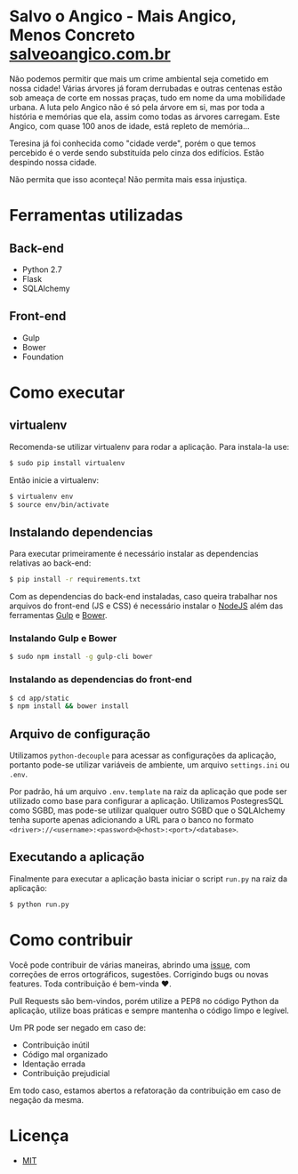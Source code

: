 # Salvo o Angico - Mais Angico, Menos Concreto [salveoangico.com.br](salveoangico.com.br)

Não podemos permitir que mais um crime ambiental seja cometido em
nossa cidade! Várias árvores já foram derrubadas e outras centenas
estão sob ameaça de corte em nossas praças, tudo em nome da uma mobilidade
urbana. A luta pelo Angico não é só pela árvore em si, mas por toda
a história e memórias que ela, assim como todas as árvores carregam.
Este Angico, com quase 100 anos de idade, está repleto de memória...

Teresina já foi conhecida como "cidade verde", porém o que
temos percebido é o verde sendo substituída pelo cinza dos edifícios.
Estão despindo nossa cidade.

Não permita que isso aconteça! Não permita mais essa injustiça.

# Ferramentas utilizadas

## Back-end

* Python 2.7
* Flask
* SQLAlchemy

## Front-end

* Gulp
* Bower
* Foundation

# Como executar

## virtualenv

Recomenda-se utilizar virtualenv para rodar a aplicação. Para instala-la use:

```bash
$ sudo pip install virtualenv
```

Então inicie a virtualenv:

```bash
$ virtualenv env
$ source env/bin/activate
```

## Instalando dependencias

Para executar primeiramente é necessário instalar as dependencias relativas
ao back-end:

```bash
$ pip install -r requirements.txt
```

Com as dependencias do back-end instaladas, caso queira trabalhar nos arquivos
do front-end (JS e CSS) é necessário instalar o [NodeJS](https://nodejs.org)
além das ferramentas [Gulp](gulpjs.com) e [Bower](https://bower.io).

### Instalando Gulp e Bower

```bash
$ sudo npm install -g gulp-cli bower
```

### Instalando as dependencias do front-end

```bash
$ cd app/static
$ npm install && bower install
```

## Arquivo de configuração

Utilizamos `python-decouple` para acessar as configurações da aplicação,
portanto pode-se utilizar variáveis de ambiente, um arquivo `settings.ini`
ou `.env`.

Por padrão, há um arquivo `.env.template` na raiz da aplicação que pode
ser utilizado como base para configurar a aplicação. Utilizamos PostegresSQL
como SGBD, mas pode-se utilizar qualquer outro SGBD que o SQLAlchemy tenha
suporte apenas adicionando a URL para o banco no formato
`<driver>://<username>:<password>@<host>:<port>/<database>`.

## Executando a aplicação

Finalmente para executar a aplicação basta iniciar o script `run.py` na
raiz da aplicação:

```bash
$ python run.py
```

# Como contribuir

Você pode contribuir de várias maneiras, abrindo uma [issue](https://github.com/teresinahc/savetheangico/issues),
com correções de erros ortográficos, sugestões. Corrigindo bugs
ou novas features. Toda contribuição é bem-vinda :heart:.

Pull Requests são bem-vindos, porém utilize a PEP8 no código Python da
aplicação, utilize boas práticas e sempre mantenha o código limpo e
legível.

Um PR pode ser negado em caso de:

* Contribuição inútil
* Código mal organizado
* Identação errada
* Contribuição prejudicial

Em todo caso, estamos abertos a refatoração da contribuição em caso
de negação da mesma.

# Licença

* [MIT](./LICENSE.md)

